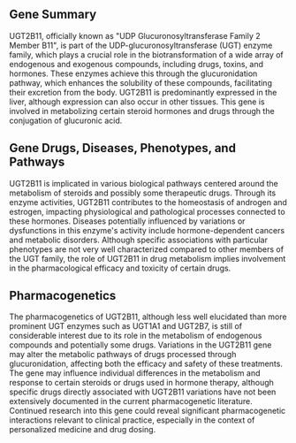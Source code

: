 ## Gene Summary
UGT2B11, officially known as "UDP Glucuronosyltransferase Family 2 Member B11", is part of the UDP-glucuronosyltransferase (UGT) enzyme family, which plays a crucial role in the biotransformation of a wide array of endogenous and exogenous compounds, including drugs, toxins, and hormones. These enzymes achieve this through the glucuronidation pathway, which enhances the solubility of these compounds, facilitating their excretion from the body. UGT2B11 is predominantly expressed in the liver, although expression can also occur in other tissues. This gene is involved in metabolizing certain steroid hormones and drugs through the conjugation of glucuronic acid.

## Gene Drugs, Diseases, Phenotypes, and Pathways
UGT2B11 is implicated in various biological pathways centered around the metabolism of steroids and possibly some therapeutic drugs. Through its enzyme activities, UGT2B11 contributes to the homeostasis of androgen and estrogen, impacting physiological and pathological processes connected to these hormones. Diseases potentially influenced by variations or dysfunctions in this enzyme's activity include hormone-dependent cancers and metabolic disorders. Although specific associations with particular phenotypes are not very well characterized compared to other members of the UGT family, the role of UGT2B11 in drug metabolism implies involvement in the pharmacological efficacy and toxicity of certain drugs.

## Pharmacogenetics
The pharmacogenetics of UGT2B11, although less well elucidated than more prominent UGT enzymes such as UGT1A1 and UGT2B7, is still of considerable interest due to its role in the metabolism of endogenous compounds and potentially some drugs. Variations in the UGT2B11 gene may alter the metabolic pathways of drugs processed through glucuronidation, affecting both the efficacy and safety of these treatments. The gene may influence individual differences in the metabolism and response to certain steroids or drugs used in hormone therapy, although specific drugs directly associated with UGT2B11 variations have not been extensively documented in the current pharmacogenetic literature. Continued research into this gene could reveal significant pharmacogenetic interactions relevant to clinical practice, especially in the context of personalized medicine and drug dosing.